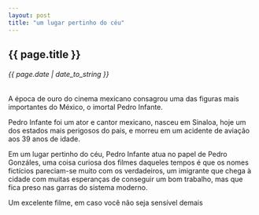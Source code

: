 ```yaml
---
layout: post
title: "um lugar pertinho do céu"
---
```


## {{ page.title }}

###### {{ page.date | date_to_string }}

A época de ouro do cinema mexicano consagrou uma das figuras mais importantes do México, o imortal Pedro Infante. 

Pedro Infante foi um ator e cantor mexicano, nasceu em Sinaloa, hoje um dos estados mais perigosos do pais, e morreu em um acidente de aviação aos 39 anos de idade. 

Em um lugar pertinho do céu, Pedro Infante atua no papel de Pedro Gonzáles, uma coisa curiosa dos filmes daqueles tempos é que os nomes fictícios pareciam-se muito com os verdadeiros, um imigrante que chega à cidade com muitas esperanças de conseguir um bom trabalho, mas que fica preso nas garras do sistema moderno. 

Um excelente filme, em caso você não seja sensível demais

<div id="youtube">
<object width="560" height="315"><param name="movie" value="http://www.youtube.com/v/LtpCUf_Spu0?version=3&amp;hl=en_US"></param><param name="allowFullScreen" value="true"></param><param name="allowscriptaccess" value="always"></param><embed src="http://www.youtube.com/v/LtpCUf_Spu0?version=3&amp;hl=en_US" type="application/x-shockwave-flash" width="560" height="315" allowscriptaccess="always" allowfullscreen="true"></embed></object>
</div>
